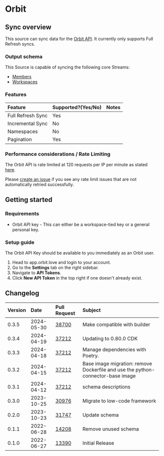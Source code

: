 # Orbit

## Sync overview

This source can sync data for the [Orbit API](https://docs.orbit.love/reference/about-the-orbit-api). It currently only supports Full Refresh syncs.

### Output schema

This Source is capable of syncing the following core Streams:

- [Members](https://api.orbit.love/reference/get_workspace-slug-members)
- [Workspaces](https://docs.orbit.love/reference/get_workspaces-workspace-slug)

### Features

| Feature           | Supported?\(Yes/No\) | Notes |
| :---------------- | :------------------- | :---- |
| Full Refresh Sync | Yes                  |       |
| Incremental Sync  | No                   |       |
| Namespaces        | No                   |       |
| Pagination        | Yes                  |       |

### Performance considerations / Rate Limiting

The Orbit API is rate limited at 120 requests per IP per minute as stated [here](https://docs.orbit.love/reference/rate-limiting).

Please [create an issue](https://github.com/airbytehq/airbyte/issues) if you see any rate limit issues that are not automatically retried successfully.

## Getting started

### Requirements

- Orbit API key - This can either be a workspace-tied key or a general personal key.

### Setup guide

The Orbit API Key should be available to you immediately as an Orbit user.

1. Head to app.orbit.love and login to your account.
2. Go to the **Settings** tab on the right sidebar.
3. Navigate to **API Tokens**.
4. Click **New API Token** in the top right if one doesn't already exist.

## Changelog

| Version | Date       | Pull Request                                             | Subject                                                                         |
| :------ | :--------- | :------------------------------------------------------- | :------------------------------------------------------------------------------ |
| 0.3.5   | 2024-05-30 | [38700](https://github.com/airbytehq/airbyte/pull/38700) | Make compatible with builder                                                    |
| 0.3.4   | 2024-04-19 | [37212](https://github.com/airbytehq/airbyte/pull/37212) | Updating to 0.80.0 CDK                                                          |
| 0.3.3   | 2024-04-18 | [37212](https://github.com/airbytehq/airbyte/pull/37212) | Manage dependencies with Poetry.                                                |
| 0.3.2   | 2024-04-15 | [37212](https://github.com/airbytehq/airbyte/pull/37212) | Base image migration: remove Dockerfile and use the python-connector-base image |
| 0.3.1   | 2024-04-12 | [37212](https://github.com/airbytehq/airbyte/pull/37212) | schema descriptions                                                             |
| 0.3.0   | 2023-10-25 | [30976](https://github.com/airbytehq/airbyte/pull/30976) | Migrate to low-code framework                                                   |
| 0.2.0   | 2023-10-23 | [31747](https://github.com/airbytehq/airbyte/pull/31747) | Update schema                                                                   |
| 0.1.1   | 2022-06-28 | [14208](https://github.com/airbytehq/airbyte/pull/14208) | Remove unused schema                                                            |
| 0.1.0   | 2022-06-27 | [13390](https://github.com/airbytehq/airbyte/pull/13390) | Initial Release                                                                 |
